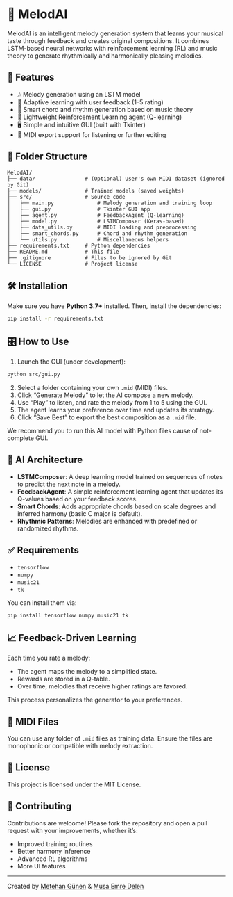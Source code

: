 # 🎼 MelodAI

MelodAI is an intelligent melody generation system that learns your musical taste through feedback and creates original compositions. It combines LSTM-based neural networks with reinforcement learning (RL) and music theory to generate rhythmically and harmonically pleasing melodies.

## 🚀 Features

- 🎶 Melody generation using an LSTM model
- 🔁 Adaptive learning with user feedback (1–5 rating)
- 🎹 Smart chord and rhythm generation based on music theory
- 🧠 Lightweight Reinforcement Learning agent (Q-learning)
- 🖥️ Simple and intuitive GUI (built with Tkinter)
- 💾 MIDI export support for listening or further editing

## 📂 Folder Structure

```
MelodAI/
├── data/                # (Optional) User's own MIDI dataset (ignored by Git)
├── models/              # Trained models (saved weights)
├── src/                 # Source code
│   ├── main.py              # Melody generation and training loop
│   ├── gui.py               # Tkinter GUI app
│   ├── agent.py             # FeedbackAgent (Q-learning)
│   ├── model.py             # LSTMComposer (Keras-based)
│   ├── data_utils.py        # MIDI loading and preprocessing
│   ├── smart_chords.py      # Chord and rhythm generation
│   └── utils.py             # Miscellaneous helpers
├── requirements.txt     # Python dependencies
├── README.md            # This file
├── .gitignore           # Files to be ignored by Git
└── LICENSE              # Project license
```

## 🛠️ Installation

Make sure you have **Python 3.7+** installed. Then, install the dependencies:

```bash
pip install -r requirements.txt
```

## 🎛️ How to Use

1. Launch the GUI (under development):

```bash
python src/gui.py
```

2. Select a folder containing your own `.mid` (MIDI) files.
3. Click “Generate Melody” to let the AI compose a new melody.
4. Use “Play” to listen, and rate the melody from 1 to 5 using the GUI.
5. The agent learns your preference over time and updates its strategy.
6. Click “Save Best” to export the best composition as a `.mid` file.

We recommend you to run this AI model with Python files cause of not-complete GUI.

## 🧠 AI Architecture

- **LSTMComposer**: A deep learning model trained on sequences of notes to predict the next note in a melody.
- **FeedbackAgent**: A simple reinforcement learning agent that updates its Q-values based on your feedback scores.
- **Smart Chords**: Adds appropriate chords based on scale degrees and inferred harmony (basic C major is default).
- **Rhythmic Patterns**: Melodies are enhanced with predefined or randomized rhythms.

## ✅ Requirements

- `tensorflow`
- `numpy`
- `music21`
- `tk`

You can install them via:

```bash
pip install tensorflow numpy music21 tk
```

## 📈 Feedback-Driven Learning

Each time you rate a melody:
- The agent maps the melody to a simplified state.
- Rewards are stored in a Q-table.
- Over time, melodies that receive higher ratings are favored.

This process personalizes the generator to your preferences.

## 🎹 MIDI Files

You can use any folder of `.mid` files as training data. Ensure the files are monophonic or compatible with melody extraction.


## 📄 License

This project is licensed under the MIT License.

## 🤝 Contributing

Contributions are welcome! Please fork the repository and open a pull request with your improvements, whether it’s:
- Improved training routines
- Better harmony inference
- Advanced RL algorithms
- More UI features

---

Created by [Metehan Günen](https://github.com/Metrohan) & [Musa Emre Delen](https://github.com/Polsyia)